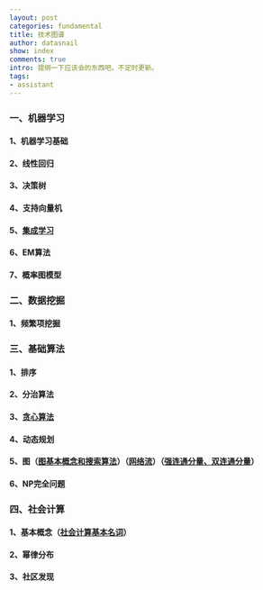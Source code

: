 ```yaml
---
layout: post
categories: fundamental
title: 技术图谱
author: datasnail
show: index
comments: true
intro: 提纲一下应该会的东西吧。不定时更新。
tags:
- assistant
---
```


### 一、机器学习 
#### 1、机器学习基础
#### 2、线性回归
#### 3、决策树
#### 4、支持向量机
#### 5、[集成学习](/fundamental/2018/06/27/machine_learning_01.html)
#### 6、EM算法
#### 7、概率图模型
### 二、数据挖掘
#### 1、频繁项挖掘
### 三、基础算法
#### 1、排序
#### 2、分治算法
#### 3、[贪心算法](/fundamental/2018/07/01/algorithms_01.html)
#### 4、动态规划
#### 5、图（[图基本概念和搜索算法](/fundamental/2018/07/01/algorithms_graph.html)）（[网络流](/fundamental/2018/07/03/algorithms_graph_flow.html)）（[强连通分量、双连通分量](/fundamental/2018/07/05/algorithms_connected_component.html)）
#### 6、NP完全问题
### 四、社会计算
#### 1、基本概念（[社会计算基本名词](/fundamental/2016/10/23/social_computing_notions.html)）
#### 2、幂律分布
#### 3、社区发现